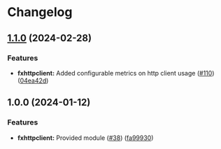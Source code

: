 # Changelog

## [1.1.0](https://github.com/ankorstore/yokai/compare/fxhttpclient/v1.0.0...fxhttpclient/v1.1.0) (2024-02-28)


### Features

* **fxhttpclient:** Added configurable metrics on http client usage ([#110](https://github.com/ankorstore/yokai/issues/110)) ([04ea42d](https://github.com/ankorstore/yokai/commit/04ea42d717cef522c8af8875cb9c9ed930974bdf))

## 1.0.0 (2024-01-12)


### Features

* **fxhttpclient:** Provided module ([#38](https://github.com/ankorstore/yokai/issues/38)) ([fa99930](https://github.com/ankorstore/yokai/commit/fa99930f2c73eb031656c13732be06067101fcdd))
